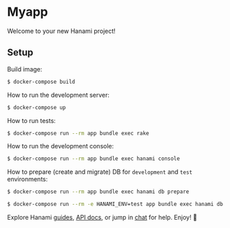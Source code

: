 # Myapp

Welcome to your new Hanami project!

## Setup

Build image:

```sh
$ docker-compose build
```

How to run the development server:

```sh
$ docker-compose up
```

How to run tests:

```sh
$ docker-compose run --rm app bundle exec rake
```

How to run the development console:

```sh
$ docker-compose run --rm app bundle exec hanami console
```

How to prepare (create and migrate) DB for `development` and `test` environments:

```sh
$ docker-compose run --rm app bundle exec hanami db prepare

$ docker-compose run --rm -e HANAMI_ENV=test app bundle exec hanami db prepare
```

Explore Hanami [guides](https://guides.hanamirb.org/), [API docs](http://docs.hanamirb.org/1.3.3/), or jump in [chat](http://chat.hanamirb.org) for help. Enjoy! 🌸

